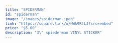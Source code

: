 ```yaml
---
title: "SPIDERMAN"
id: "spiderman"
image: "/images/spiderman.jpeg"
link: "https://square.link/u/NWk9RfLJ?src=embed"
price: "$5.00"
description: "3\" spiederman VINYL STICKER"
---
```

